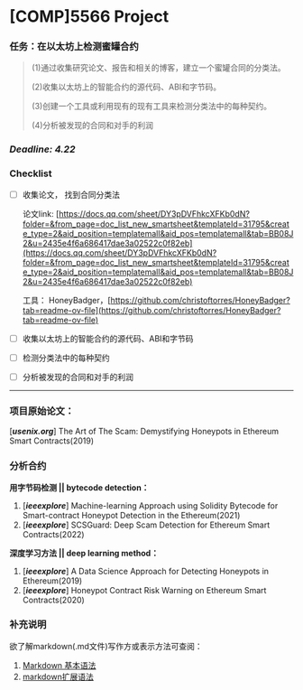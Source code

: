 # [COMP]5566 Project

### 任务：在以太坊上检测蜜罐合约
> 
> (1)通过收集研究论文、报告和相关的博客，建立一个蜜罐合同的分类法。
> 
> (2)收集以太坊上的智能合约的源代码、ABI和字节码。
> 
> (3)创建一个工具或利用现有的现有工具来检测分类法中的每种契约。
> 
> (4)分析被发现的合同和对手的利润
> 

### **_Deadline: 4.22_**

### Checklist

- [ ] 收集论文， 找到合同分类法

  论文link:   [https://docs.qq.com/sheet/DY3pDVFhkcXFKb0dN?folder=&from_page=doc_list_new_smartsheet&templateId=31795&create_type=2&aid_position=templatemall&aid_pos=templatemall&tab=BB08J2&u=2435e4f6a686417dae3a02522c0f82eb](https://docs.qq.com/sheet/DY3pDVFhkcXFKb0dN?folder=&from_page=doc_list_new_smartsheet&templateId=31795&create_type=2&aid_position=templatemall&aid_pos=templatemall&tab=BB08J2&u=2435e4f6a686417dae3a02522c0f82eb)

  工具： HoneyBadger，[https://github.com/christoftorres/HoneyBadger?tab=readme-ov-file](https://github.com/christoftorres/HoneyBadger?tab=readme-ov-file)

- [ ] 收集以太坊上的智能合约的源代码、ABI和字节码

- [ ] 检测分类法中的每种契约

- [ ] 分析被发现的合同和对手的利润

---

### 项目原始论文：

[**_usenix.org_**] The Art of The Scam: Demystifying Honeypots in Ethereum Smart Contracts(2019)


### 分析合约

**用字节码检测 || bytecode detection：**

1. [**_ieeexplore_**] Machine-learning Approach using Solidity Bytecode for Smart-contract Honeypot Detection in the Ethereum(2021)
2. [**_ieeexplore_**] SCSGuard: Deep Scam Detection for Ethereum Smart Contracts(2022)

**深度学习方法 || deep learning method：**

1. [**_ieeexplore_**] A Data Science Approach for Detecting Honeypots in Ethereum(2019)
2. [**_ieeexplore_**] Honeypot Contract Risk Warning on Ethereum Smart Contracts(2020)


### 补充说明

欲了解markdown(.md文件)写作方或表示方法可查阅：
1. [Markdown 基本语法](https://markdown.com.cn/basic-syntax/ "markdown基础语法")
2. [markdown扩展语法](https://markdown.com.cn/extended-syntax/ "markdown扩展语法")

